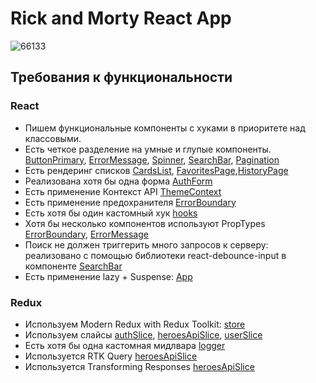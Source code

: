 # Rick and Morty React App

![66133](https://user-images.githubusercontent.com/79591409/202893691-f85679af-0935-4de8-b4d4-5677cfde574f.jpg)

## Требования к функциональности

### React

- Пишем функциональные компоненты c хуками в приоритете над классовыми.
- Есть четкое разделение на умные и глупые компоненты. [ButtonPrimary](./src/components/UI/ButtonPrimary), [ErrorMessage](./src/components/UI/ErrorMessage/ErrorMessage.jsx), [Spinner](./src/components/UI/Spinner/Spinner.jsx), [SearchBar](./src/components/SearchBar/SearchBar.jsx), [Pagination](./src/components/Pagination/Pagination.jsx)
- Есть рендеринг списков [CardsList](./src/components/Cards/CardsList/CardsList.jsx), [FavoritesPage](./src/pages/FavoritesPage/FavoritesPage.jsx),[HistoryPage](./src/pages/HistoryPage/HistoryPage.jsx)
- Реализована хотя бы одна форма [AuthForm](./src/components/AuthForm/AuthForm.jsx)
- Есть применение Контекст API [ThemeContext](./src/context/ThemeContext.js)
- Есть применение предохранителя [ErrorBoundary](./src/components/ErrorBoundary.jsx)
- Есть хотя бы один кастомный хук [hooks](./src/hooks)
- Хотя бы несколько компонентов используют PropTypes [ErrorBoundary](./src/components/ErrorBoundary.jsx), [ErrorMessage](./src/components/UI/ErrorMessage/ErrorMessage.jsx)
- Поиск не должен триггерить много запросов к серверу: реализовано с помощью библиотеки react-debounce-input в компоненте [SearchBar](./src/components/SearchBar/SearchBar.jsx)
- Есть применение lazy + Suspense: [App](./src/App.js)

### Redux

- Используем Modern Redux with Redux Toolkit: [store](./src/store/index.js)
- Используем слайсы [authSlice](./src/store/authSlice.js), [heroesApiSlice](./src/store/heroesApiSlice.js), [userSlice](./src/store/userSlice.js)
- Есть хотя бы одна кастомная мидлвара [logger](./src/store/middlewares/logger.js)
- Используется RTK Query [heroesApiSlice](./src/store/heroesApiSlice.js)
- Используется Transforming Responses [heroesApiSlice](./src/store/heroesApiSlice.js)
